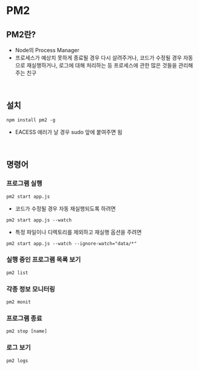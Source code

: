 # PM2
## PM2란?
* Node의 Process Manager
* 프로세스가 예상치 못하게 종료될 경우 다시 살려주거나, 코드가 수정될 경우 자동으로 재실행하거나, 로그에 대해 처리하는 등 프로세스에 관한 많은 것들을 관리해주는 친구

<br>

## 설치
```shell
npm install pm2 -g
```
* EACESS 에러가 날 경우 sudo 앞에 붙여주면 됨

<br>

## 명령어

### 프로그램 실행
```shell
pm2 start app.js
```
* 코드가 수정될 경우 자동 재실행되도록 하려면
```shell
pm2 start app.js --watch
```
* 특정 파일이나 디렉토리를 제외하고 재실행 옵션을 주려면
```shell
pm2 start app.js --watch --ignore-watch="data/*"
```

### 실행 중인 프로그램 목록 보기
```shell
pm2 list
```

### 각종 정보 모니터링
```shell
pm2 monit
```

### 프로그램 종료
```shell
pm2 stop [name]
```

### 로그 보기
```shell
pm2 logs
```